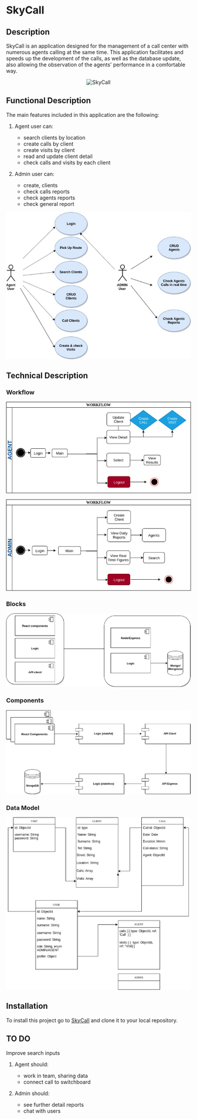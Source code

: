 # SkyCall

## Description

SkyCall is an application designed for the management of a call center with numerous agents calling at the same time.
This application facilitates and speeds up the development of the calls, as well as the database update, also allowing the observation of the agents' performance in a comfortable way.

<center>

![SkyCall](https://media.giphy.com/media/eJ2EUV0S00PTy/giphy.gif)


</center>

## Functional Description

The main features included in this application are the following:

1. Agent user can:

    - search clients by location 
    - create calls by client
    - create visits by client 
    - read and update client detail
    - check calls and visits by each client

2. Admin user can:

    - create, clients
    - check calls reports 
    - check agents reports
    - check general report 

<center>

![Use Cases](sky-call-app/documentation/user-cases.jpg)

</center>

## Technical Description

### Workflow


![Agent Workflow](sky-call-app/documentation/agent.jpg)

![Admin Workflow](sky-call-app/documentation/admin.jpg)

### Blocks
![Blocks](sky-call-app/documentation/Blocks.jpg)

### Components

![Components](sky-call-app/documentation/components.jpg)

### Data Model

![data-model](sky-call-app/documentation/data-model.jpg)

## Installation

To install this project go to [SkyCall](https://github.com/manoli2013/skycall.git) and clone it to your local repository.


## TO DO

Improve search inputs

1. Agent should:

    - work in team, sharing data 
    - connect call to switchboard

2. Admin should:

    - see further detail reports
    - chat with users




